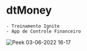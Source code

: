 # dtMoney
    - Treinamento Ignite
    - App de Controle Financeiro
![Peek 03-06-2022 16-17](https://user-images.githubusercontent.com/8356862/171935411-46484ecf-afa9-4448-abe1-f603ef324082.gif)
